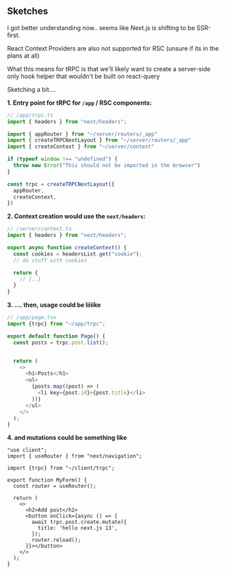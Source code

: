 

## Sketches

I got better understanding now.. seems like Next.js is shifting to be SSR-first.

React Context Providers are also not supported for RSC (unsure if its in the plans at all)

What this means for tRPC is that we'll likely want to create a server-side only hook helper that wouldn't be built on react-query

Sketching a bit....

**1. Entry point for tRPC for `/app` / RSC components:**

```ts
// /app/trpc.ts
import { headers } from "next/headers";

import { appRouter } from "~/server/routers/_app"
import { createTRPCNextLayout } from "~/server/routers/_app"
import { createContext } from "~/server/context"

if (typeof window !== "undefined") {
  throw new Error("This should not be imported in the browser")
}

const trpc = createTRPCNextLayout({ 
  appRouter,
  createContext,
})

```

**2. Context creation would use the `next/headers`:**
```ts
// /server/context.ts
import { headers } from "next/headers";

export async function createContext() {
  const cookies = headersList.get("cookie");
  // do stuff with cookies

  return {
    // [..]
  }
}
```

**3. .... then, usage could be liiiike**

```ts
// /app/page.tsx
import {trpc} from "~/app/trpc";

export default function Page() {
  const posts = trpc.post.list();


  return (
    <>
      <h1>Posts</h1>
      <ul>
        {posts.map((post) => (
          <li key={post.id}>{post.title}</li>
        ))}
      </ul>
    </>
  );
}
```


**4. and mutations could be something like**

```tsx
"use client";
import { useRouter } from "next/navigation";

import {trpc} from "~/client/trpc";

export function MyForm() {
  const router = useRouter();

  return (
    <>
      <h2>Add post</h2>
      <button onClick={async () => {
        await trpc.post.create.mutate({
          title: 'hello next.js 13',
        });
        router.reload();
      }}></button>
    </>
  );
}
```